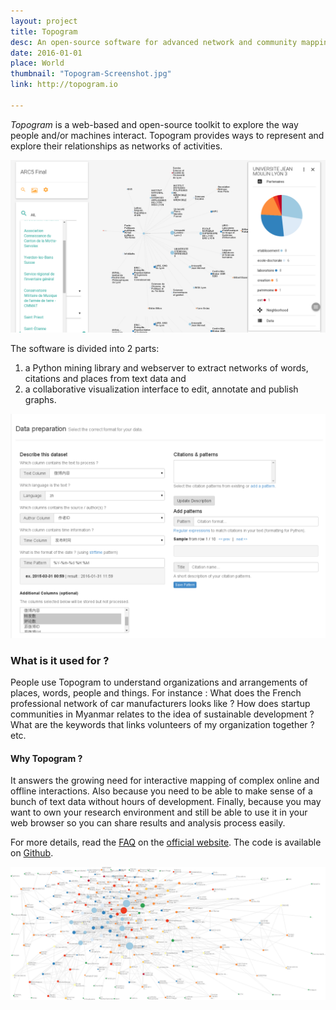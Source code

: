 ```yaml
---
layout: project
title: Topogram
desc: An open-source software for advanced network and community mapping.
date: 2016-01-01
place: World
thumbnail: "Topogram-Screenshot.jpg"
link: http://topogram.io

---
```



*Topogram* is a web-based and open-source toolkit to explore the way people and/or machines interact. Topogram provides ways to represent and explore their relationships as networks of activities.

![](topogrampromo.png)

The software is divided into 2 parts:

1. a Python mining library and webserver to extract networks of words, citations and places from text data and
2. a collaborative visualization interface to edit, annotate and publish graphs.

![](screencapture-weibo-topogram-io-1454237971588.png)

### What is it used for ?

People use Topogram to understand organizations and arrangements of places, words, people and things. For instance : What does the French professional network of car manufacturers looks like ? How does startup communities in Myanmar relates to the idea of sustainable development ? What are the keywords that links volunteers of my organization together ?  etc.  

#### Why Topogram ?

It answers the growing need for interactive mapping of complex online and offline interactions. Also because you need to be able to make sense of a bunch of text data without hours of development. Finally, because you may want to own your research environment and still be able to use it in your web browser so you can share results and analysis process easily.


For more details, read the [FAQ](http://topogram.io/faq) on the [official website](http://topogram.io). The code is available on [Github](http://github.com/topogram/topogram).

![](ARC5_landscape.png)
